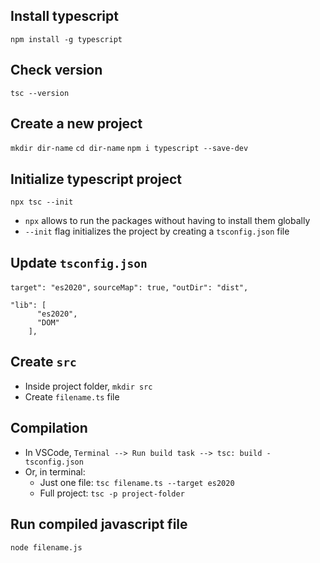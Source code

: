 ## Install typescript

`npm install -g typescript`


## Check version

`tsc --version`


## Create a new project

`mkdir dir-name`
`cd dir-name`
`npm i typescript --save-dev`


## Initialize typescript project

`npx tsc --init`

- `npx` allows to run the packages without
having to install them globally
- `--init` flag initializes the project by
creating a `tsconfig.json` file


## Update `tsconfig.json`

`target": "es2020",`
`sourceMap": true,`
`"outDir": "dist",`
```
"lib": [
      "es2020",
      "DOM"
    ],
```


## Create `src`

- Inside project folder, `mkdir src`
- Create `filename.ts` file


## Compilation

- In VSCode, `Terminal --> Run build task --> tsc: build - tsconfig.json`
- Or, in terminal:
  - Just one file: `tsc filename.ts --target es2020`
  - Full project: `tsc -p project-folder`


## Run compiled javascript file

`node filename.js`
